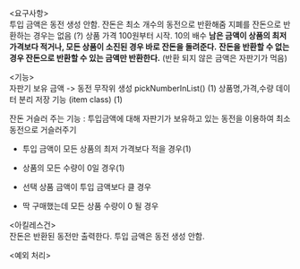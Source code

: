 <요구사항>  
투입 금액은 동전 생성 안함.
잔돈은 최소 개수의 동전으로 반환해줌
지폐를 잔돈으로 반환하는 경우는 없음 (?)
상품 가격 100원부터 시작. 10의 배수
**남은 금액이 상품의 최저 가격보다 적거나, 모든 상품이 소진된 경우 바로 잔돈을 돌려준다.**
**잔돈을 반환할 수 없는 경우 잔돈으로 반환할 수 있는 금액만 반환한다.** (반환 되지 않은 금액은 자판기가 먹음)

<기능>  
자판기 보유 금액 -> 동전 무작위 생성 pickNumberInList() (1)
상품명,가격,수량 데이터 분리 저장 기능 (item class) (1)


잔돈 거슬러 주는 기능 : 투입금액에 대해 자판기가 보유하고 있는 동전을 이용하여 최소 동전으로 거슬러주기   
- 투입 금액이 모든 상품의 최저 가격보다 적을 경우(1)

- 상품의 모든 수량이 0일 경우(1)
- 선택 상품 금액이 투입 금액보다 클 경우
- 딱 구매했는데 모든 상품 수량이 0 될 경우


<아킬레스건>   
잔돈은 반환된 동전만 출력한다.
투입 금액은 동전 생성 안함.

<예외 처리>    

